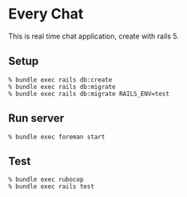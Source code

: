 # Every Chat

This is real time chat application, create with rails 5.

## Setup

```
% bundle exec rails db:create
% bundle exec rails db:migrate
% bundle exec rails db:migrate RAILS_ENV=test
```

## Run server

```
% bundle exec foreman start
```

## Test

```
% bundle exec rubocop
% bundle exec rails test
```
